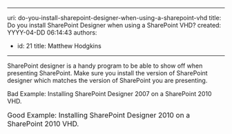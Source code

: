 

---
uri: do-you-install-sharepoint-designer-when-using-a-sharepoint-vhd
title: Do you install SharePoint Designer when using a SharePoint VHD?
created: YYYY-04-DD 06:14:43
authors:
  - id: 21
    title: Matthew Hodgkins
---




<span class='intro'> 
  <p>SharePoint designer is a handy program to be able to show off when presenting SharePoint. Make sure you install the version of SharePoint designer which matches the version of SharePoint you are presenting. </p>
<p><font class="ms-rteCustom-FigureBad">Bad Example&#58; Installing SharePoint Designer 2007 on a SharePoint 2010 VHD.</font></p>
<p><font class="ms-rteCustom-FigureGood" size="+0">Good Example&#58; Installing SharePoint Designer 2010 on a SharePoint 2010 VHD.</font></p>
 </span>




